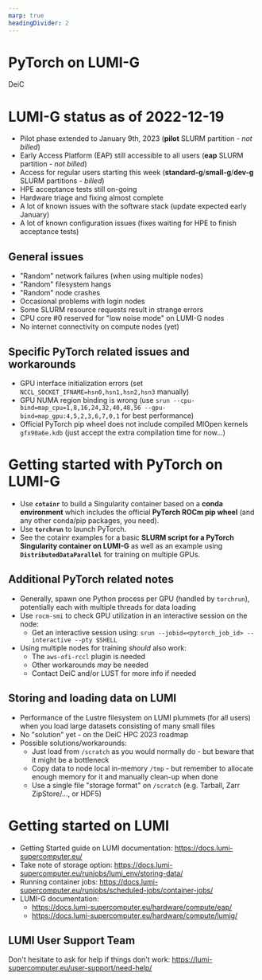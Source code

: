 ```yaml
---
marp: true
headingDivider: 2
---
```


# PyTorch on LUMI-G

DeiC

# LUMI-G status as of 2022-12-19

- Pilot phase extended to January 9th, 2023 (**pilot** SLURM partition - *not billed*)
- Early Access Platform (EAP) still accessible to all users (**eap** SLURM partition - *not billed*)
- Access for regular users starting this week (**standard-g**/**small-g**/**dev-g** SLURM partitions - *billed*)
- HPE acceptance tests still on-going
- Hardware triage and fixing almost complete
- A lot of known issues with the software stack (update expected early January)
- A lot of known configuration issues (fixes waiting for HPE to finish acceptance tests)

## General issues

- "Random" network failures (when using multiple nodes)
- "Random" filesystem hangs
- "Random" node crashes
- Occasional problems with login nodes
- Some SLURM resource requests result in strange errors
- CPU core #0 reserved for "low noise mode" on LUMI-G nodes
- No internet connectivity on compute nodes (yet)

## Specific PyTorch related issues and workarounds

- GPU interface initialization errors (set `NCCL_SOCKET_IFNAME=hsn0,hsn1,hsn2,hsn3` manually)
- GPU NUMA region binding is wrong (use `srun --cpu-bind=map_cpu=1,8,16,24,32,40,48,56 --gpu-bind=map_gpu:4,5,2,3,6,7,0,1` for best performance)
- Official PyTorch pip wheel does not include compiled MIOpen kernels `gfx90a6e.kdb` (just accept the extra compilation time for now...)

# Getting started with PyTorch on LUMI-G

- Use **`cotainr`** to build a Singularity container based on a **conda environment** which includes the official **PyTorch ROCm pip wheel** (and any other conda/pip packages, you need).
- Use **`torchrun`** to launch PyTorch.
- See the cotainr examples for a basic **SLURM script for a PyTorch Singularity container on LUMI-G** as well as an example using **`DistributedDataParallel`** for training on multiple GPUs.

## Additional PyTorch related notes

- Generally, spawn one Python process per GPU (handled by `torchrun`), potentially each with multiple threads for data loading
- Use `rocm-smi` to check GPU utilization in an interactive session on the node:
  - Get an interactive session using: `srun --jobid=<pytorch_job_id> --interactive --pty $SHELL`
- Using multiple nodes for training *should* also work:
  - The `aws-ofi-rccl` plugin is needed
  - Other workarounds *may* be needed
  - Contact DeiC and/or LUST for more info if needed

## Storing and loading data on LUMI

- Performance of the Lustre filesystem on LUMI plummets (for all users) when you load large datasets consisting of many small files
- No "solution" yet - on the DeiC HPC 2023 roadmap
- Possible solutions/workarounds:
  - Just load from `/scratch` as you would normally do - but beware that it might be a bottleneck
  - Copy data to node local in-memory `/tmp` - but remember to allocate enough memory for it and manually clean-up when done
  - Use a single file "storage format" on `/scratch` (e.g. Tarball, Zarr ZipStore/..., or HDF5)

# Getting started on LUMI

- Getting Started guide on LUMI documentation:
https://docs.lumi-supercomputer.eu/
- Take note of storage option:
https://docs.lumi-supercomputer.eu/runjobs/lumi_env/storing-data/
- Running container jobs:
https://docs.lumi-supercomputer.eu/runjobs/scheduled-jobs/container-jobs/
- LUMI-G documentation:
  - https://docs.lumi-supercomputer.eu/hardware/compute/eap/
  - https://docs.lumi-supercomputer.eu/hardware/compute/lumig/

## LUMI User Support Team

Don't hesitate to ask for help if things don't work:
https://lumi-supercomputer.eu/user-support/need-help/
